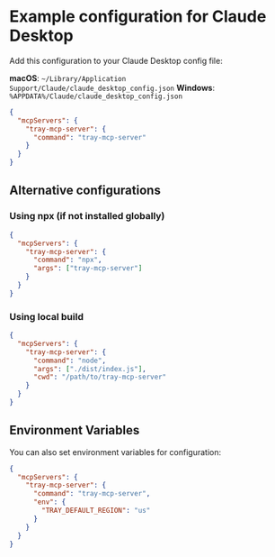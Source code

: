 # Example configuration for Claude Desktop

Add this configuration to your Claude Desktop config file:

**macOS**: `~/Library/Application Support/Claude/claude_desktop_config.json`
**Windows**: `%APPDATA%/Claude/claude_desktop_config.json`

```json
{
  "mcpServers": {
    "tray-mcp-server": {
      "command": "tray-mcp-server"
    }
  }
}
```

## Alternative configurations

### Using npx (if not installed globally)
```json
{
  "mcpServers": {
    "tray-mcp-server": {
      "command": "npx",
      "args": ["tray-mcp-server"]
    }
  }
}
```

### Using local build
```json
{
  "mcpServers": {
    "tray-mcp-server": {
      "command": "node",
      "args": ["./dist/index.js"],
      "cwd": "/path/to/tray-mcp-server"
    }
  }
}
```

## Environment Variables

You can also set environment variables for configuration:

```json
{
  "mcpServers": {
    "tray-mcp-server": {
      "command": "tray-mcp-server",
      "env": {
        "TRAY_DEFAULT_REGION": "us"
      }
    }
  }
}
```
